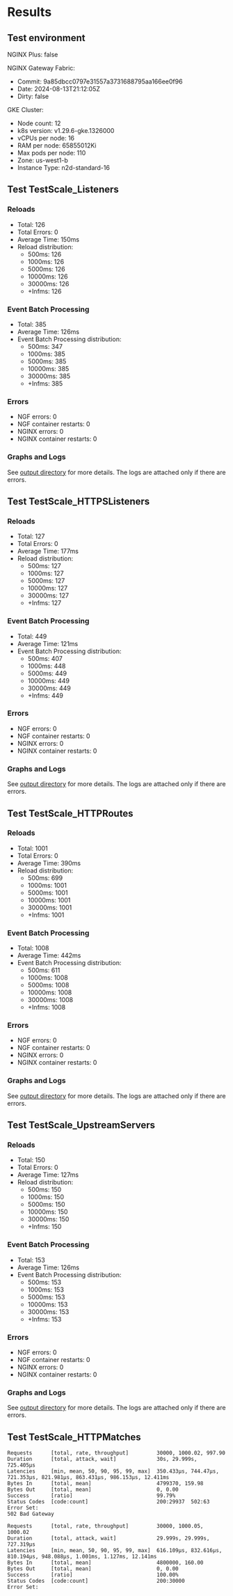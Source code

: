 # Results

## Test environment

NGINX Plus: false

NGINX Gateway Fabric:

- Commit: 9a85dbcc0797e31557a3731688795aa166ee0f96
- Date: 2024-08-13T21:12:05Z
- Dirty: false

GKE Cluster:

- Node count: 12
- k8s version: v1.29.6-gke.1326000
- vCPUs per node: 16
- RAM per node: 65855012Ki
- Max pods per node: 110
- Zone: us-west1-b
- Instance Type: n2d-standard-16

## Test TestScale_Listeners

### Reloads

- Total: 126
- Total Errors: 0
- Average Time: 150ms
- Reload distribution:
	- 500ms: 126
	- 1000ms: 126
	- 5000ms: 126
	- 10000ms: 126
	- 30000ms: 126
	- +Infms: 126

### Event Batch Processing

- Total: 385
- Average Time: 126ms
- Event Batch Processing distribution:
	- 500ms: 347
	- 1000ms: 385
	- 5000ms: 385
	- 10000ms: 385
	- 30000ms: 385
	- +Infms: 385

### Errors

- NGF errors: 0
- NGF container restarts: 0
- NGINX errors: 0
- NGINX container restarts: 0

### Graphs and Logs

See [output directory](./TestScale_Listeners) for more details.
The logs are attached only if there are errors.

## Test TestScale_HTTPSListeners

### Reloads

- Total: 127
- Total Errors: 0
- Average Time: 177ms
- Reload distribution:
	- 500ms: 127
	- 1000ms: 127
	- 5000ms: 127
	- 10000ms: 127
	- 30000ms: 127
	- +Infms: 127

### Event Batch Processing

- Total: 449
- Average Time: 121ms
- Event Batch Processing distribution:
	- 500ms: 407
	- 1000ms: 448
	- 5000ms: 449
	- 10000ms: 449
	- 30000ms: 449
	- +Infms: 449

### Errors

- NGF errors: 0
- NGF container restarts: 0
- NGINX errors: 0
- NGINX container restarts: 0

### Graphs and Logs

See [output directory](./TestScale_HTTPSListeners) for more details.
The logs are attached only if there are errors.

## Test TestScale_HTTPRoutes

### Reloads

- Total: 1001
- Total Errors: 0
- Average Time: 390ms
- Reload distribution:
	- 500ms: 699
	- 1000ms: 1001
	- 5000ms: 1001
	- 10000ms: 1001
	- 30000ms: 1001
	- +Infms: 1001

### Event Batch Processing

- Total: 1008
- Average Time: 442ms
- Event Batch Processing distribution:
	- 500ms: 611
	- 1000ms: 1008
	- 5000ms: 1008
	- 10000ms: 1008
	- 30000ms: 1008
	- +Infms: 1008

### Errors

- NGF errors: 0
- NGF container restarts: 0
- NGINX errors: 0
- NGINX container restarts: 0

### Graphs and Logs

See [output directory](./TestScale_HTTPRoutes) for more details.
The logs are attached only if there are errors.

## Test TestScale_UpstreamServers

### Reloads

- Total: 150
- Total Errors: 0
- Average Time: 127ms
- Reload distribution:
	- 500ms: 150
	- 1000ms: 150
	- 5000ms: 150
	- 10000ms: 150
	- 30000ms: 150
	- +Infms: 150

### Event Batch Processing

- Total: 153
- Average Time: 126ms
- Event Batch Processing distribution:
	- 500ms: 153
	- 1000ms: 153
	- 5000ms: 153
	- 10000ms: 153
	- 30000ms: 153
	- +Infms: 153

### Errors

- NGF errors: 0
- NGF container restarts: 0
- NGINX errors: 0
- NGINX container restarts: 0

### Graphs and Logs

See [output directory](./TestScale_UpstreamServers) for more details.
The logs are attached only if there are errors.

## Test TestScale_HTTPMatches

```text
Requests      [total, rate, throughput]         30000, 1000.02, 997.90
Duration      [total, attack, wait]             30s, 29.999s, 725.405µs
Latencies     [min, mean, 50, 90, 95, 99, max]  350.433µs, 744.47µs, 721.353µs, 821.981µs, 863.431µs, 986.153µs, 12.411ms
Bytes In      [total, mean]                     4799370, 159.98
Bytes Out     [total, mean]                     0, 0.00
Success       [ratio]                           99.79%
Status Codes  [code:count]                      200:29937  502:63  
Error Set:
502 Bad Gateway
```
```text
Requests      [total, rate, throughput]         30000, 1000.05, 1000.02
Duration      [total, attack, wait]             29.999s, 29.999s, 727.319µs
Latencies     [min, mean, 50, 90, 95, 99, max]  616.109µs, 832.616µs, 810.194µs, 948.088µs, 1.001ms, 1.127ms, 12.141ms
Bytes In      [total, mean]                     4800000, 160.00
Bytes Out     [total, mean]                     0, 0.00
Success       [ratio]                           100.00%
Status Codes  [code:count]                      200:30000  
Error Set:
```
